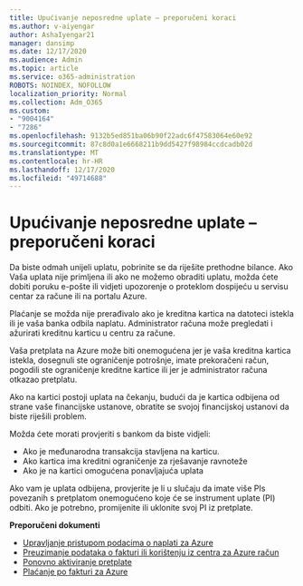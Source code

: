 ```yaml
---
title: Upućivanje neposredne uplate – preporučeni koraci
ms.author: v-aiyengar
author: AshaIyengar21
manager: dansimp
ms.date: 12/17/2020
ms.audience: Admin
ms.topic: article
ms.service: o365-administration
ROBOTS: NOINDEX, NOFOLLOW
localization_priority: Normal
ms.collection: Adm_O365
ms.custom:
- "9004164"
- "7286"
ms.openlocfilehash: 9132b5ed851ba06b90f22adc6f47583064e60e92
ms.sourcegitcommit: 87c8d0a1e6668211b9dd5427f98984ccdcadb02d
ms.translationtype: MT
ms.contentlocale: hr-HR
ms.lasthandoff: 12/17/2020
ms.locfileid: "49714688"
---
```

# <a name="make-immediate-payment---recommended-steps"></a>Upućivanje neposredne uplate – preporučeni koraci

Da biste odmah unijeli uplatu, pobrinite se da riješite prethodne bilance. Ako Vaša uplata nije primljena ili ako ne možemo obraditi uplatu, možda ćete dobiti poruku e-pošte ili vidjeti upozorenje o proteklom dospijeću u servisu centar za račune ili na portalu Azure. 

Plaćanje se možda nije prerađivalo ako je kreditna kartica na datoteci istekla ili je vaša banka odbila naplatu. Administrator računa može pregledati i ažurirati kreditnu karticu u centru za račune. 

Vaša pretplata na Azure može biti onemogućena jer je vaša kreditna kartica istekla, dosegnuli ste ograničenje potrošnje, imate prekoračeni račun, pogodili ste ograničenje kreditne kartice ili jer je administrator računa otkazao pretplatu.  

Ako na kartici postoji uplata na čekanju, budući da je kartica odbijena od strane vaše financijske ustanove, obratite se svojoj financijskoj ustanovi da biste riješili problem.  

Možda ćete morati provjeriti s bankom da biste vidjeli:

- Ako je međunarodna transakcija stavljena na karticu. 
- Ako kartica ima kreditni ograničenje za rješavanje ravnoteže 
- Ako je na kartici omogućena ponavljajuća uplata 

Ako vam je uplata odbijena, provjerite je li u slučaju da imate više PIs povezanih s pretplatom onemogućeno koje će se instrument uplate (PI) odbiti. Ako je potrebno, promijenite ili uklonite svoj PI iz pretplate. 

**Preporučeni dokumenti** 

- [Upravljanje pristupom podacima o naplati za Azure](https://docs.microsoft.com/azure/billing/billing-manage-access?WT.mc_id=Portal-Microsoft_Azure_Support)
- [Preuzimanje podataka o fakturi ili korištenju iz centra za Azure račun](https://docs.microsoft.com/azure/billing/billing-download-azure-invoice-daily-usage-date?WT.mc_id=Portal-Microsoft_Azure_Support)
- [Ponovno aktiviranje pretplate](https://docs.microsoft.com/azure/billing/billing-subscription-become-disable?WT.mc_id=Portal-Microsoft_Azure_Support)
- [Plaćanje po fakturi za Azure](https://docs.microsoft.com/azure/cost-management-billing/manage/pay-by-invoice) 